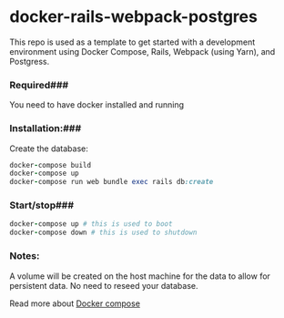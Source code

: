 # docker-rails-webpack-postgres

This repo is used as a template to get started with a development environment using Docker Compose, Rails, Webpack (using Yarn), and Postgress. 



### Required###

You need to have docker installed and running



### Installation:###

Create the database:

```ruby
docker-compose build
docker-compose up
docker-compose run web bundle exec rails db:create
```



### Start/stop###

```ruby
docker-compose up # this is used to boot
docker-compose down # this is used to shutdown
```



### Notes:

A volume will be created on the host machine for the data to allow for persistent data. No need to reseed your database.

Read more about [Docker compose](https://docs.docker.com/compose/)

